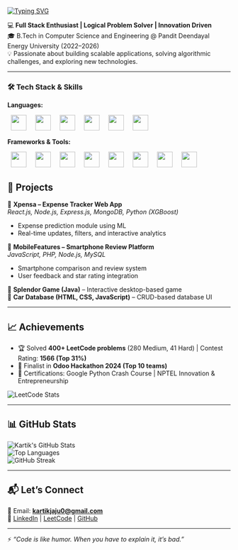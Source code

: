 [![Typing SVG](https://readme-typing-svg.herokuapp.com?size=25&color=F70000&center=true&vCenter=true&width=1000&lines=Hi+I'm+Kartik+Jaju+👋;MERN+Stack+Developer+💻;Problem+Solver+⚡;Tech+Explorer+🌐;Always+Learning+New+Things+🚀)](https://git.io/typing-svg) 

💻 **Full Stack Enthusiast | Logical Problem Solver | Innovation Driven**  
🎓 B.Tech in Computer Science and Engineering @ Pandit Deendayal Energy University (2022–2026)  
💡 Passionate about building scalable applications, solving algorithmic challenges, and exploring new technologies.  

---

### 🛠 Tech Stack & Skills   

**Languages:**  
<p >
  <img src="https://img.shields.io/badge/Java-ED8B00?style=for-the-badge&logo=openjdk&logoColor=white" height="35" hspace="8"/>
  <img src="https://img.shields.io/badge/Python-3776AB?style=for-the-badge&logo=python&logoColor=white" height="35" hspace="8"/>
  <img src="https://img.shields.io/badge/JavaScript-F7DF1E?style=for-the-badge&logo=javascript&logoColor=black" height="35" hspace="8"/>
  <img src="https://img.shields.io/badge/HTML5-E34F26?style=for-the-badge&logo=html5&logoColor=white" height="35" hspace="8"/>
  <img src="https://img.shields.io/badge/CSS3-1572B6?style=for-the-badge&logo=css3&logoColor=white" height="35" hspace="8"/>
  <img src="https://img.shields.io/badge/SQL-336791?style=for-the-badge&logo=postgresql&logoColor=white" height="35" hspace="8"/>
</p>  

**Frameworks & Tools:**  
<p >
  <img src="https://img.shields.io/badge/Spring%20Boot-6DB33F?style=for-the-badge&logo=springboot&logoColor=white" height="35" hspace="8"/>
  <img src="https://img.shields.io/badge/React-20232A?style=for-the-badge&logo=react&logoColor=61DAFB" height="35" hspace="8"/>
  <img src="https://img.shields.io/badge/Node.js-43853D?style=for-the-badge&logo=node.js&logoColor=white" height="35" hspace="8"/>
  <img src="https://img.shields.io/badge/Express.js-404D59?style=for-the-badge" height="35" hspace="8"/>
  <img src="https://img.shields.io/badge/MongoDB-4EA94B?style=for-the-badge&logo=mongodb&logoColor=white" height="35" hspace="8"/>
  <img src="https://img.shields.io/badge/MySQL-005C84?style=for-the-badge&logo=mysql&logoColor=white" height="35" hspace="8"/>
  <img src="https://img.shields.io/badge/Git-F05032?style=for-the-badge&logo=git&logoColor=white" height="35" hspace="8"/>
  <img src="https://img.shields.io/badge/VS%20Code-0078d7?style=for-the-badge&logo=visual%20studio%20code&logoColor=white" height="35" hspace="8"/>
</p>


## 📂 Projects  

🔹 **Xpensa – Expense Tracker Web App**  
*React.js, Node.js, Express.js, MongoDB, Python (XGBoost)*  
- Expense prediction module using ML  
- Real-time updates, filters, and interactive analytics  

🔹 **MobileFeatures – Smartphone Review Platform**  
*JavaScript, PHP, Node.js, MySQL*  
- Smartphone comparison and review system  
- User feedback and star rating integration  

🔹 **Splendor Game (Java)** – Interactive desktop-based game  
🔹 **Car Database (HTML, CSS, JavaScript)** – CRUD-based database UI  

---

## 📈 Achievements  

- 🏆 Solved **400+ LeetCode problems** (280 Medium, 41 Hard) | Contest Rating: **1566 (Top 31%)**  
- 🥇 Finalist in **Odoo Hackathon 2024 (Top 10 teams)**  
- 📜 Certifications: Google Python Crash Course | NPTEL Innovation & Entrepreneurship  

![LeetCode Stats](https://leetcard.jacoblin.cool/Kartikjaju5?theme=dark&font=Montserrat&ext=contest)  

---

## 📊 GitHub Stats  

![Kartik's GitHub Stats](https://github-readme-stats.vercel.app/api?username=Kartik1402&show_icons=true&theme=radical)  
![Top Languages](https://github-readme-stats.vercel.app/api/top-langs/?username=Kartik1402&layout=compact&theme=radical)  
![GitHub Streak](https://github-readme-streak-stats.herokuapp.com/?user=Kartik1402&theme=radical)  

---

## 📬 Let’s Connect  

📧 Email: **kartikjaju0@gmail.com**  
🔗 [LinkedIn](https://linkedin.com/in/kartik-jaju) | [LeetCode](https://leetcode.com/u/kartikjaju5) | [GitHub](https://github.com/Kartik1402)  

---

⚡ *“Code is like humor. When you have to explain it, it’s bad.”*  
